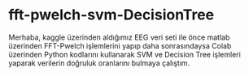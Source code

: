 # fft-pwelch-svm-DecisionTree

Merhaba, kaggle üzerinden aldığımız EEG veri seti ile önce matlab üzerinden FFT-Pwelch işlemlerini yapıp daha sonrasındaysa Colab üzerinden Python kodlarını kullanarak SVM ve Decision Tree işlemleri yaparak verilerin doğruluk oranlarını bulmaya çalıştım. 
